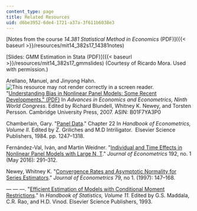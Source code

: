 ```yaml
---
content_type: page
title: Related Resources
uid: d6be3952-6de4-1721-a37a-3f611b6038e3
---
```


[Notes from the course _14.381 Statistical Method in Economics_ (PDF)]({{< baseurl >}}/resources/mit14_382s17_14381notes)

[Slides: GMM Estimation in Stata (PDF)]({{< baseurl >}}/resources/mit14_382s17_gmmslides) (Courtesy of Ricardo Mora. Used with permission.)

Arellano, Manuel, and Jinyong Hahn. ![This resource may not render correctly in a screen reader.](/images/inacessible.gif)"[Understanding Bias in Nonlinear Panel Models: Some Recent Developments." (PDF)](http://www.cemfi.es/~arellano/arellano-hahn-worldcongress.pdf) In _Advances in Economics and Econometrics, Ninth World Congress_. Edited by Richard Blundell, Whitney K. Newey, and Torsten Persson. Cambridge University Press, 2007. ASIN: B01F7YA3P0

Chamberlain, Gary. "[Panel Data](http://www.sciencedirect.com/science/article/pii/S1573441284020146)." Chapter 22 In _Handbook of Econometrics, Volume II_. Edited by Z. Griliches and M.D Intriligator.  Elsevier Science Publishers, 1984. pp. 1247–1318. 

Fernández-Val, Iván, and Martin Weidner. "[Individual and Time Effects in Nonlinear Panel Models with Large N, T](http://www.sciencedirect.com/science/article/pii/S0304407615002997)." _Journal of Econometrics_ 192, no. 1 (May 2016): 291–312. 

Newey, Whitney K. "[Convergence Rates and Asymptotic Normality for Series Estimators](http://www.sciencedirect.com/science/article/pii/S0304407697000110)." _Journal of Econometrics_ 79, no 1. (1997): 147–168. 

— — —. "[Efficient Estimation of Models with Conditional Moment Restrictions](https://ac.els-cdn.com/S0169716105800513/1-s2.0-S0169716105800513-main.pdf?_tid=6e0d9898-c955-11e7-9fb6-00000aab0f26&acdnat=1510675621_f6d89b036c6658820c3ab35ac7b34a57)." In _Handbook of Statistics, Volume 11._ Edited by G.S. Maddala, C.R. Rao, and H.D. Vinod. Elsevier Science Publishers, 1993.